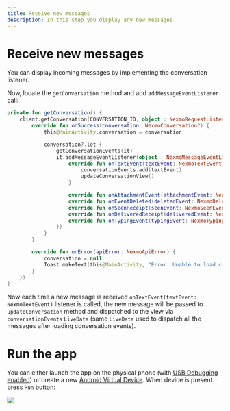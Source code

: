 ```yaml
---
title: Receive new messages
description: In this step you display any new messages
---
```


# Receive new messages

You can display incoming messages by implementing the conversation listener.

Now, locate the `getConversation` method and add `addMessageEventListener` call:

```kotlin
private fun getConversation() {
    client.getConversation(CONVERSATION_ID, object : NexmoRequestListener<NexmoConversation?> {
        override fun onSuccess(conversation: NexmoConversation?) {
            this@MainActivity.conversation = conversation

            conversation?.let {
                getConversationEvents(it)
                it.addMessageEventListener(object : NexmoMessageEventListener {
                    override fun onTextEvent(textEvent: NexmoTextEvent) {
                        conversationEvents.add(textEvent)
                        updateConversationView()
                    }

                    override fun onAttachmentEvent(attachmentEvent: NexmoAttachmentEvent) {}
                    override fun onEventDeleted(deletedEvent: NexmoDeletedEvent) {}
                    override fun onSeenReceipt(seenEvent: NexmoSeenEvent) {}
                    override fun onDeliveredReceipt(deliveredEvent: NexmoDeliveredEvent) {}
                    override fun onTypingEvent(typingEvent: NexmoTypingEvent) {}
                })
            }
        }

        override fun onError(apiError: NexmoApiError) {
            conversation = null
            Toast.makeText(this@MainActivity, "Error: Unable to load conversation", Toast.LENGTH_SHORT)
        }
    })
}
```

Now each time a new message is received `onTextEvent(textEvent: NexmoTextEvent)` listener is called, the new message will be passed to `updateConversation` method and dispatched to the view via `conversationEvents` `LiveData` (same `LiveData` used to dispatch all the messages after loading conversation events).

# Run the app

You can either launch the app on the physical phone (with [USB Debugging enabled](https://developer.android.com/studio/debug/dev-options#enable)) or create a new [Android Virtual Device](https://developer.android.com/studio/run/managing-avds). When device is present press `Run` button: 

![](/screenshots/tutorials/client-sdk/android-shared/launch-app.png)
